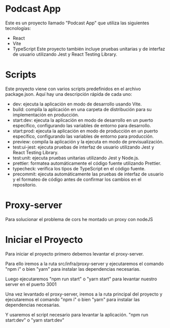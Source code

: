 # Podcast App

Este es un proyecto llamado "Podcast App" que utiliza las siguientes tecnologías:

- React
- Vite
- TypeScript
  Este proyecto también incluye pruebas unitarias y de interfaz de usuario utilizando Jest y React Testing Library.

# Scripts

Este proyecto viene con varios scripts predefinidos en el archivo package.json. Aquí hay una descripción rápida de cada uno:

- dev: ejecuta la aplicación en modo de desarrollo usando Vite.
- build: compila la aplicación en una carpeta de distribución para su implementación en producción.
- start:dev: ejecuta la aplicación en modo de desarrollo en un puerto específico, configurando las variables de entorno para desarrollo.
- start:prod: ejecuta la aplicación en modo de producción en un puerto específico, configurando las variables de entorno para producción.
- preview: compila la aplicación y la ejecuta en modo de previsualización.
- test:ui-jest: ejecuta pruebas de interfaz de usuario utilizando Jest y React Testing Library.
- test:unit: ejecuta pruebas unitarias utilizando Jest y Node.js.
- prettier: formatea automáticamente el código fuente utilizando Prettier.
- typecheck: verifica los tipos de TypeScript en el código fuente.
- precommit: ejecuta automáticamente las pruebas de interfaz de usuario y el formateo de código antes de confirmar los cambios en el repositorio.

# Proxy-server

Para solucionar el problema de cors he montado un proxy con nodeJS

# Iniciar el Proyecto

Para iniciar el proyecto primero debemos levantar el proxy-server.

Para ello iremos a la ruta src/infra/proxy-server y ejecutaremos el comando "npm i" o bien "yarn" para instalar las dependencias necesarias.

Luego ejecutaremos "npm run start" o "yarn start" para levantar nuestro server en el puerto 3001

Una vez levantado el proxy-server, iremos a la ruta principal del proyecto y ejecutaremos el comando "npm i" o bien "yarn" para instalar las dependencias necesarias.

Y usaremos el script necesario para levantar la aplicación. "npm run start:dev" o "yarn start:dev"
